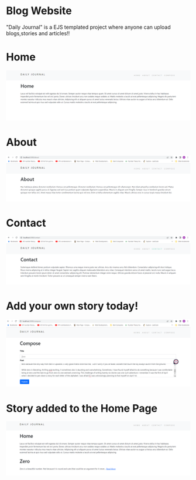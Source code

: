 # Blog Website

"Daily Journal" is a EJS templated project where anyone can upload blogs,stories and articles!!

# Home
![alt text](https://github.com/NamanH16/Blog-Website/blob/main/assets/home.png?raw=true)

# About
![alt text](https://github.com/NamanH16/Blog-Website/blob/main/assets/about.png?raw=true)

# Contact
![alt text](https://github.com/NamanH16/Blog-Website/blob/main/assets/contact.png?raw=true)

# Add your own story today!
![alt test](https://github.com/NamanH16/Blog-Website/blob/main/assets/compose(2).png?raw=true)

# Story added to the Home Page
![alt test](https://github.com/NamanH16/Blog-Website/blob/main/assets/truncated%20article%20upto%20100.png?raw=true)
